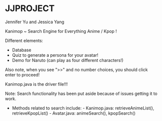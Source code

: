 # JJPROJECT
Jennifer Yu and Jessica Yang

Kanimop ~ Search Engine for Everything Anime / Kpop !

Different elements: 
- Database 
- Quiz to generate a persona for your avatar!
- Demo for Naruto (can play as four different characters!)


Also note, when you see ">>" and no number choices, you should click enter to proceed!

Kanimop.java is the driver file!!!



Note: Search functionality has been put aside because of issues getting it to work. 
- Methods related to search include:
      - Kanimop.java: retrieveAnimeList(), retrieveKpopList()
      - Avatar.java: animeSearch(), kpopSearch()
